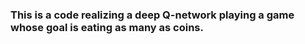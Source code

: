 ### This is a code realizing a deep Q-network playing a game whose goal is eating as many as coins.
